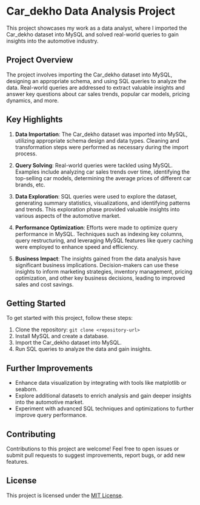 # Car_dekho Data Analysis Project

This project showcases my work as a data analyst, where I imported the Car_dekho dataset into MySQL and solved real-world queries to gain insights into the automotive industry.

## Project Overview

The project involves importing the Car_dekho dataset into MySQL, designing an appropriate schema, and using SQL queries to analyze the data. Real-world queries are addressed to extract valuable insights and answer key questions about car sales trends, popular car models, pricing dynamics, and more.

## Key Highlights

1. **Data Importation**: The Car_dekho dataset was imported into MySQL, utilizing appropriate schema design and data types. Cleaning and transformation steps were performed as necessary during the import process.

2. **Query Solving**: Real-world queries were tackled using MySQL. Examples include analyzing car sales trends over time, identifying the top-selling car models, determining the average prices of different car brands, etc.

3. **Data Exploration**: SQL queries were used to explore the dataset, generating summary statistics, visualizations, and identifying patterns and trends. This exploration phase provided valuable insights into various aspects of the automotive market.

4. **Performance Optimization**: Efforts were made to optimize query performance in MySQL. Techniques such as indexing key columns, query restructuring, and leveraging MySQL features like query caching were employed to enhance speed and efficiency.

5. **Business Impact**: The insights gained from the data analysis have significant business implications. Decision-makers can use these insights to inform marketing strategies, inventory management, pricing optimization, and other key business decisions, leading to improved sales and cost savings.

## Getting Started

To get started with this project, follow these steps:

1. Clone the repository: `git clone <repository-url>`
2. Install MySQL and create a database.
3. Import the Car_dekho dataset into MySQL.
4. Run SQL queries to analyze the data and gain insights.

## Further Improvements

- Enhance data visualization by integrating with tools like matplotlib or seaborn.
- Explore additional datasets to enrich analysis and gain deeper insights into the automotive market.
- Experiment with advanced SQL techniques and optimizations to further improve query performance.

## Contributing

Contributions to this project are welcome! Feel free to open issues or submit pull requests to suggest improvements, report bugs, or add new features.

## License

This project is licensed under the [MIT License](LICENSE).
